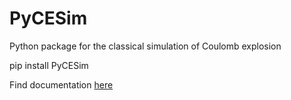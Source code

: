 # PyCESim
Python package for the classical simulation of Coulomb explosion

pip install PyCESim

Find documentation [here](https://htmlpreview.github.io/?https://github.com/f-allum/PyCESim/blob/main/docs/_build/html/index.html)
